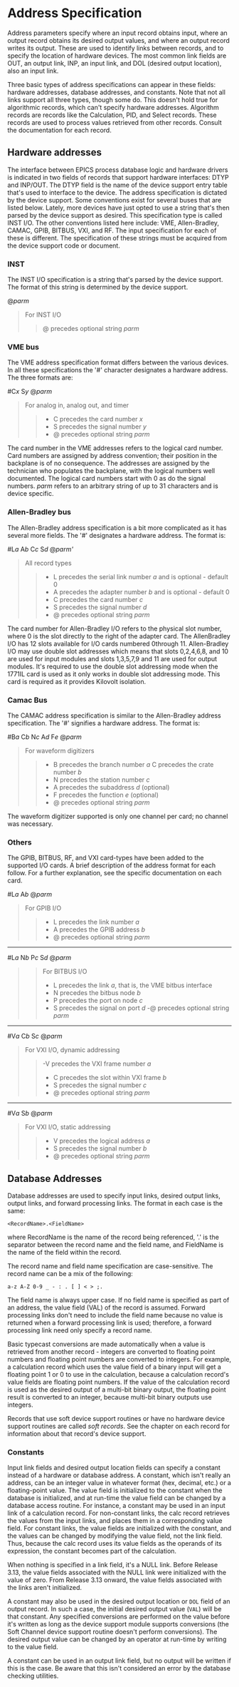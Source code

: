 # Address Specification


Address parameters specify where an input record obtains input,
where an output record obtains its desired output values,
and where an output record writes its output.
These are used to identify links between records,
and to specify the location of hardware devices.
The most common link fields are OUT, an output link,
INP, an input link,
and DOL (desired output location), also an input link.

Three basic types of address specifications can appear in these fields:
hardware addresses, database addresses, and constants.
Note that not all links support all three types, though some do.
This doesn't hold true for algorithmic records,
which can't specify hardware addresses.
Algorithm records are records like the Calculation, PID, and Select records.
These records are used to process values retrieved from other records.
Consult the documentation for each record.

## Hardware addresses

The interface between EPICS process database logic and hardware drivers
is indicated in two fields of records that support hardware interfaces:
DTYP and INP/OUT.
The DTYP field is the name of the device support entry table
that's used to interface to the device.
The address specification is dictated by the device support.
Some conventions exist for several buses that are listed below.
Lately, more devices have just opted to use a string
that's then parsed by the device support as desired.
This specification type is called INST I/O.
The other conventions listed here include:
VME, Allen-Bradley, CAMAC, GPIB, BITBUS, VXI, and RF.
The input specification for each of these is different.
The specification of these strings must be acquired
from the device support code or document.

### INST


The INST I/O specification is a string that's parsed by the device
support. The format of this string is determined by the device support.

@*parm*
>For INST I/O 
>>@ precedes optional string *parm*

### VME bus

The VME address specification format differs between the various devices.
In all these specifications the '#' character designates a hardware address.
The three formats are:

#C*x* S*y* @*parm*

> For analog in, analog out, and timer
>>- C precedes the card number *x*
>>- S precedes the signal number *y*
>>- @ precedes optional string *parm*

The card number in the VME addresses refers to the logical card number.
Card numbers are assigned by address convention;
their position in the backplane is of no consequence.
The addresses are assigned by the technician who populates the backplane,
with the logical numbers well documented.
The logical card numbers start with 0 as do the signal numbers.
*parm* refers to an arbitrary string of up to 31 characters
and is device specific.

### Allen-Bradley bus

The Allen-Bradley address specification is a bit more complicated
as it has several more fields.
The '#' designates a hardware address.
The format is:

#L*a* A*b* C*c* S*d* @*parm'*
> All record types
>>- L precedes the serial link number *a* and is optional - default 0
>>- A precedes the adapter number *b* and is optional - default 0
>>- C precedes the card number *c*
>>- S precedes the signal number *d*
>>- @ precedes optional string *parm*

The card number for Allen-Bradley I/O refers to the physical slot number,
where 0 is the slot directly to the right of the adapter card.
The AllenBradley I/O has 12 slots available for I/O cards numbered 0through 11.
Allen-Bradley I/O may use double slot addresses
which means that slots 0,2,4,6,8, and 10 are used for input modules
and slots 1,3,5,7,9 and 11 are used for output modules.
It's required to use the double slot addressing mode
when the 1771IL card is used as it only works in double slot addressing mode.
This card is required as it provides Kilovolt isolation.

### Camac Bus

The CAMAC address specification is similar to the Allen-Bradley address
specification. The '#' signifies a hardware address. The format is:

#B*a* C*b* N*c* A*d* F*e* @*parm*
>For waveform digitizers
>>- B precedes the branch number *a* C precedes the crate number *b*
>>- N precedes the station number *c*
>>- A precedes the subaddress *d* (optional)
>>- F precedes the function *e* (optional)
>>- @ precedes optional string *parm*

The waveform digitizer supported is only one channel per card;
no channel was necessary.

### Others

The GPIB, BITBUS, RF, and VXI card-types
have been added to the supported I/O cards.
A brief description of the address format for each follow.
For a further explanation, see the specific documentation on each card.

#L*a* A*b* @*parm*
>For GPIB I/O
>>- L precedes the link number *a*
>>- A precedes the GPIB address *b*
>>- @ precedes optional string *parm*

---

#L*a* N*b* P*c* S*d* @*parm*
>>For BITBUS I/O
>>- L precedes the link *a*, that is, the VME bitbus interface
>>- N precedes the bitbus node *b*
>>- P precedes the port on node *c*
>>- S precedes the signal on port *d*
>>-@ precedes optional string *parm*

---

#V*a* C*b* S*c* @*parm*
>For VXI I/O, dynamic addressing
>>-V precedes the VXI frame number *a*
>>- C precedes the slot within VXI frame *b*
>>- S precedes the signal number *c*
>>- @ precedes optional string *parm*

---

#V*a* S*b* @*parm*
>For VXI I/O, static addressing
>>- V precedes the logical address *a*
>>- S precedes the signal number *b*
>>- @ precedes optional string *parm*

## Database Addresses

Database addresses are used to specify input links,
desired output links, output links, and forward processing links.
The format in each case is the same:

`<RecordName>.<FieldName>`

where RecordName is the name of the record being referenced,
'.' is the separator between the record name and the field name,
and FieldName is the name of the field within the record.

The record name and field name specification are case-sensitive.
The record name can be a mix of the following:

`a-z A-Z 0-9 _ - : . [ ] < > ;.`

The field name is always upper case.
If no field name is specified as part of an address,
the value field (VAL) of the record is assumed.
Forward processing links don't need to include the field name
because no value is returned when a forward processing link is used;
therefore, a forward processing link need only specify a record name.

Basic typecast conversions are made automatically
when a value is retrieved from another record -
integers are converted to floating point numbers
and floating point numbers are converted to integers.
For example, a calculation record which uses the value field of a binary input
will get a floating point 1 or 0 to use in the calculation,
because a calculation record's value fields are floating point numbers.
If the value of the calculation record
is used as the desired output of a multi-bit binary output,
the floating point result is converted to an integer,
because multi-bit binary outputs use integers.

Records that use soft device support routines
or have no hardware device support routines are called *soft records*.
See the chapter on each record
for information about that record's device support.

### Constants

Input link fields and desired output location fields can specify a constant
instead of a hardware or database address.
A constant, which isn't really an address,
can be an integer value in whatever format
(hex, decimal, etc.) or a floating-point value.
The value field is initialized to the constant when the database is initialized,
and at run-time the value field can be changed by a database access routine.
For instance, a constant may be used in an input link of a calculation record.
For non-constant links,
the calc record retrieves the values from the input links,
and places them in a corresponding value field.
For constant links,
the value fields are initialized with the constant,
and the values can be changed by modifying the value field, not the link field.
Thus, because the calc record uses its value fields
as the operands of its expression, the constant becomes part of the calculation.

When nothing is specified in a link field, it's a NULL link.
Before Release 3.13, the value fields associated with the NULL link
were initialized with the value of zero.
From Release 3.13 onward,
the value fields associated with the links aren't initialized.

A constant may also be used in the desired output location
or `DOL` field of an output record.
In such a case, the initial desired output value (`VAL`) will be that constant.
Any specified conversions are performed on the value
before it's written as long as the device support module supports conversions
(the Soft Channel device support routine doesn't perform conversions).
The desired output value can be changed by an operator at run-time
by writing to the value field.

A constant can be used in an output link field,
but no output will be written if this is the case.
Be aware that this isn't considered an error
by the database checking utilities.
